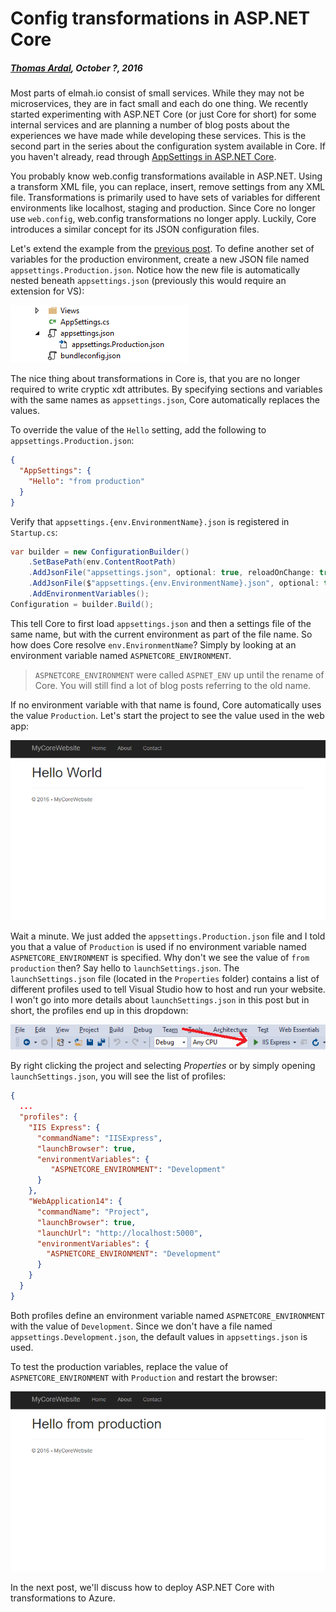 # Config transformations in ASP.NET Core

##### [Thomas Ardal](http://elmah.io/about/), October ?, 2016

Most parts of elmah.io consist of small services. While they may not be microservices, they are in fact small and each do one thing. We recently started experimenting with ASP.NET Core (or just Core for short) for some internal services and are planning a number of blog posts about the experiences we have made while developing these services. This is the second part in the series about the configuration system available in Core. If you haven't already, read through [AppSettings in ASP.NET Core](/appsettings-in-aspnetcore.md).

You probably know web.config transformations available in ASP.NET. Using a transform XML file, you can replace, insert, remove settings from any XML file. Transformations is primarily used to have sets of variables for different environments like localhost, staging and production. Since Core no longer use `web.config`, web.config transformations no longer apply. Luckily, Core introduces a similar concept for its JSON configuration files.

Let's extend the example from the [previous post](/appsettings-in-aspnetcore.md). To define another set of variables for the production environment, create a new JSON file named `appsettings.Production.json`. Notice how the new file is automatically nested beneath `appsettings.json` (previously this would require an extension for VS):

![appsettings.json file nesting](images/appsettings_file_nesting.png)

The nice thing about transformations in Core is, that you are no longer required to write cryptic xdt attributes. By specifying sections and variables with the same names as `appsettings.json`, Core automatically replaces the values.

To override the value of the `Hello` setting, add the following to `appsettings.Production.json`:

```json
{
  "AppSettings": {
    "Hello": "from production"
  }
}
```

Verify that `appsettings.{env.EnvironmentName}.json` is registered in `Startup.cs`:

```csharp
var builder = new ConfigurationBuilder()
    .SetBasePath(env.ContentRootPath)
    .AddJsonFile("appsettings.json", optional: true, reloadOnChange: true)
    .AddJsonFile($"appsettings.{env.EnvironmentName}.json", optional: true)
    .AddEnvironmentVariables();
Configuration = builder.Build();
```

This tell Core to first load `appsettings.json` and then a settings file of the same name, but with the current environment as part of the file name. So how does Core resolve `env.EnvironmentName`? Simply by looking at an environment variable named `ASPNETCORE_ENVIRONMENT`.

> `ASPNETCORE_ENVIRONMENT` were called `ASPNET_ENV` up until the rename of Core. You will still find a lot of blog posts referring to the old name.

If no environment variable with that name is found, Core automatically uses the value `Production`. Let's start the project to see the value used in the web app:

![ASP.NET Core website with config variable](images/my_core_website.png)

Wait a minute. We just added the `appsettings.Production.json` file and I told you that a value of `Production` is used if no environment variable named `ASPNETCORE_ENVIRONMENT` is specified. Why don't we see the value of `from production` then? Say hello to `launchSettings.json`. The `launchSettings.json` file (located in the `Properties` folder) contains a list of different profiles used to tell Visual Studio how to host and run your website. I won't go into more details about `launchSettings.json` in this post but in short, the profiles end up in this dropdown:

![ASP.NET Core profiles](images/aspnetcore_profiles.png)

By right clicking the project and selecting _Properties_ or by simply opening `launchSettings.json`, you will see the list of profiles:

```json
{
  ...
  "profiles": {
    "IIS Express": {
      "commandName": "IISExpress",
      "launchBrowser": true,
      "environmentVariables": {
         "ASPNETCORE_ENVIRONMENT": "Development"
      }
    },
    "WebApplication14": {
      "commandName": "Project",
      "launchBrowser": true,
      "launchUrl": "http://localhost:5000",
      "environmentVariables": {
        "ASPNETCORE_ENVIRONMENT": "Development"
      }
    }
  }
}
```

Both profiles define an environment variable named `ASPNETCORE_ENVIRONMENT` with the value of `Development`. Since we don't have a file named `appsettings.Development.json`, the default values in `appsettings.json` is used.

To test the production variables, replace the value of `ASPNETCORE_ENVIRONMENT` with `Production` and restart the browser:

![ASP.NET Core using appsettings.Production.json](images/aspnetcore_using_production.png)

In the next post, we'll discuss how to deploy ASP.NET Core with transformations to Azure.